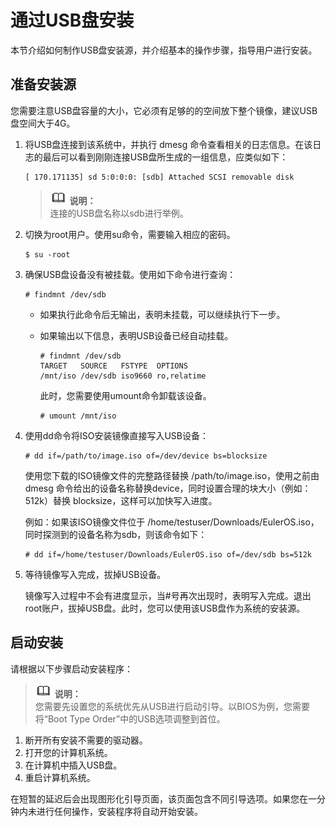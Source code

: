 # 通过USB盘安装<a name="ZH-CN_TOPIC_0221454716"></a>

本节介绍如何制作USB盘安装源，并介绍基本的操作步骤，指导用户进行安装。

## 准备安装源<a name="zh-cn_topic_0022605797_zh-cn_topic_0018374843_section16523819201222"></a>

您需要注意USB盘容量的大小，它必须有足够的的空间放下整个镜像，建议USB盘空间大于4G。

1.  将USB盘连接到该系统中，并执行 dmesg 命令查看相关的日志信息。在该日志的最后可以看到刚刚连接USB盘所生成的一组信息，应类似如下：

    ```
    [ 170.171135] sd 5:0:0:0: [sdb] Attached SCSI removable disk
    ```

    >![](public_sys-resources/icon-note.gif) **说明：**   
    >连接的USB盘名称以sdb进行举例。  

2.  切换为root用户。使用su命令，需要输入相应的密码。

    ```
    $ su -root
    ```

3.  确保USB盘设备没有被挂载。使用如下命令进行查询：

    ```
    # findmnt /dev/sdb
    ```

    -   如果执行此命令后无输出，表明未挂载，可以继续执行下一步。
    -   如果输出以下信息，表明USB设备已经自动挂载。

        ```
        # findmnt /dev/sdb
        TARGET   SOURCE   FSTYPE  OPTIONS
        /mnt/iso /dev/sdb iso9660 ro,relatime
        ```

        此时，您需要使用umount命令卸载该设备。

        ```
        # umount /mnt/iso
        ```

4.  使用dd命令将ISO安装镜像直接写入USB设备：

    ```
    # dd if=/path/to/image.iso of=/dev/device bs=blocksize
    ```

    使用您下载的ISO镜像文件的完整路径替换 /path/to/image.iso，使用之前由 dmesg 命令给出的设备名称替换device，同时设置合理的块大小（例如：512k）替换 blocksize，这样可以加快写入进度。

    例如：如果该ISO镜像文件位于 /home/testuser/Downloads/EulerOS.iso，同时探测到的设备名称为sdb，则该命令如下：

    ```
    # dd if=/home/testuser/Downloads/EulerOS.iso of=/dev/sdb bs=512k
    ```

5.  等待镜像写入完成，拔掉USB设备。

    镜像写入过程中不会有进度显示，当\#号再次出现时，表明写入完成。退出root账户，拔掉USB盘。此时，您可以使用该USB盘作为系统的安装源。


## 启动安装<a name="zh-cn_topic_0022605797_zh-cn_topic_0018374843_section61839653201222"></a>

请根据以下步骤启动安装程序：

>![](public_sys-resources/icon-note.gif) **说明：**   
>您需要先设置您的系统优先从USB进行启动引导。以BIOS为例，您需要将“Boot Type Order”中的USB选项调整到首位。  

1.  断开所有安装不需要的驱动器。
2.  打开您的计算机系统。
3.  在计算机中插入USB盘。
4.  重启计算机系统。

在短暂的延迟后会出现图形化引导页面，该页面包含不同引导选项。如果您在一分钟内未进行任何操作，安装程序将自动开始安装。

